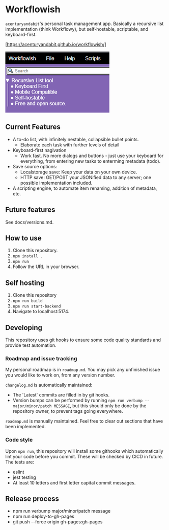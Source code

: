 # Workflowish
`acenturyandabit`'s personal task management app. Basically a recursive list implementation (think Workflowy), but self-hostable, scriptable, and keyboard-first.

[https://acenturyandabit.github.io/workflowish/]

![Workflowish Screenshot](./public/readme-screenshot.png)

## Current Features
- A to-do list, with infinitely nestable, collapsible bullet points.
    - Elaborate each task with further levels of detail
- Keyboard-first nagivation
    - Work fast. No more dialogs and buttons - just use your keyboard for everything, from entering new tasks to enterming metadata (todo).
- Save source options:
    - Localstorage save: Keep your data on your own device.
    - HTTP save: GET/POST your JSONified data to any server; one possible implementation included.
- A scripting engine, to automate item renaming, addition of metadata, etc.

## Future features
See docs/versions.md.

## How to use 
1. Clone this repository.
2. `npm install .`
3. `npm run`
4. Follow the URL in your browser.

## Self hosting 
1. Clone this repository
2. `npm run build`
3. `npm run start-backend`
4. Navigate to localhost:5174.

## Developing
This repository uses git hooks to ensure some code quality standards and provide test automation.

### Roadmap and issue tracking
My personal roadmap is in `roadmap.md`. You may pick any unfinished issue you would like to work on, from any version number.

`changelog.md` is automatically maintained:
- The 'Latest' commits are filled in by git hooks.
- Version bumps can be performed by running `npm run verbump -- major/minor/patch MESSAGE`, but this should only be done by the repository owner, to prevent tags going everywhere.

`roadmap.md` is manually maintained. Feel free to clear out sections that have been implemented.

### Code style
Upon `npm run`, this repository will install some githooks which automatically lint your code before you commit. These will be checked by CICD in future. The tests are:
- eslint
- jest testing
- At least 10 letters and first letter capital commit messages.

## Release process
- npm run verbump major/minor/patch message
- npm run deploy-to-gh-pages
- git push --force origin gh-pages:gh-pages